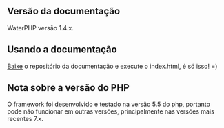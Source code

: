 ## Versão da documentação
WaterPHP versão 1.4.x.

## Usando a documentação
[Baixe](https://github.com/waterphp/doc/archive/master.zip) o repositório da documentação e execute o index.html, é só isso! =)

## Nota sobre a versão do PHP
O framework foi desenvolvido e testado na versão 5.5 do php, portanto pode não funcionar em outras versões, principalmente nas versões mais recentes 7.x.
